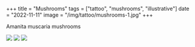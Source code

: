 +++
title = "Mushrooms"
tags = ["tattoo", "mushrooms", "illustrative"]
date = "2022-11-11"
image = "/img/tattoo/mushrooms-1.jpg"
+++

Amanita muscaria mushrooms

![](/img/tattoo/mushrooms-1.jpg)
![](/img/tattoo/mushrooms-2.jpg)
![](/img/tattoo/mushrooms-3.jpg)
